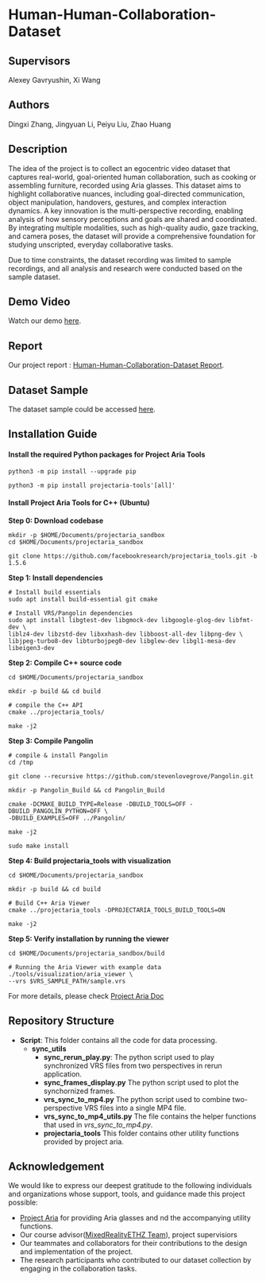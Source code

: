 # Human-Human-Collaboration-Dataset

## Supervisors
Alexey Gavryushin, Xi Wang

## Authors
Dingxi Zhang, Jingyuan Li, Peiyu Liu, Zhao Huang

## Description
The idea of the project is to collect an egocentric video dataset that captures real-world, goal-oriented human collaboration, such as cooking or assembling furniture, recorded using Aria glasses. This dataset aims to highlight collaborative nuances, including goal-directed communication, object manipulation, handovers, gestures, and complex interaction dynamics. A key innovation is the multi-perspective recording, enabling analysis of how sensory perceptions and goals are shared and coordinated. By integrating multiple modalities, such as high-quality audio, gaze tracking, and camera poses, the dataset will provide a comprehensive foundation for studying unscripted, everyday collaborative tasks.

Due to time constraints, the dataset recording was limited to sample recordings, and all analysis and research were conducted based on the sample dataset.


## Demo Video
Watch our demo [here](https://drive.google.com/file/d/1IA7z-bVj_ICkt2waLHLmhnHb4-S0ceKt/view?usp=sharing).

## Report
Our project report : [Human-Human-Collaboration-Dataset Report](Report/Human-Collaboration-Dataset.pdf).

## Dataset Sample

The dataset sample could be accessed [here](https://drive.google.com/drive/folders/1bIRUw3rXNFYa44ZWabUg5g3bOMronBiP?usp=sharing). 

## Installation Guide

#### Install the required Python packages for Project Aria Tools
```
python3 -m pip install --upgrade pip

python3 -m pip install projectaria-tools'[all]'
```

#### Install Project Aria Tools for C++ (Ubuntu)
**Step 0: Download codebase**
```
mkdir -p $HOME/Documents/projectaria_sandbox
cd $HOME/Documents/projectaria_sandbox

git clone https://github.com/facebookresearch/projectaria_tools.git -b 1.5.6
```
**Step 1: Install dependencies**
```
# Install build essentials
sudo apt install build-essential git cmake

# Install VRS/Pangolin dependencies
sudo apt install libgtest-dev libgmock-dev libgoogle-glog-dev libfmt-dev \
liblz4-dev libzstd-dev libxxhash-dev libboost-all-dev libpng-dev \
libjpeg-turbo8-dev libturbojpeg0-dev libglew-dev libgl1-mesa-dev libeigen3-dev
```
**Step 2: Compile C++ source code**
```
cd $HOME/Documents/projectaria_sandbox

mkdir -p build && cd build

# compile the C++ API
cmake ../projectaria_tools/

make -j2
```
**Step 3: Compile Pangolin**    
```
# compile & install Pangolin
cd /tmp

git clone --recursive https://github.com/stevenlovegrove/Pangolin.git

mkdir -p Pangolin_Build && cd Pangolin_Build

cmake -DCMAKE_BUILD_TYPE=Release -DBUILD_TOOLS=OFF -DBUILD_PANGOLIN_PYTHON=OFF \
-DBUILD_EXAMPLES=OFF ../Pangolin/

make -j2

sudo make install
```
**Step 4: Build projectaria_tools with visualization**
```
cd $HOME/Documents/projectaria_sandbox

mkdir -p build && cd build

# Build C++ Aria Viewer
cmake ../projectaria_tools -DPROJECTARIA_TOOLS_BUILD_TOOLS=ON

make -j2
```
**Step 5: Verify installation by running the viewer**
```
cd $HOME/Documents/projectaria_sandbox/build

# Running the Aria Viewer with example data
./tools/visualization/aria_viewer \
--vrs $VRS_SAMPLE_PATH/sample.vrs
```

For more details, please check [Project Aria Doc](https://facebookresearch.github.io/projectaria_tools/docs/intro)
## Repository Structure

* **Script**: This folder contains all the code for data processing.
    * **sync_utils**
        * **sync_rerun_play.py**: The python script used to play synchronized VRS files from two perspectives in rerun application.
        * **sync_frames_display.py** The python script used to plot the synchornized frames.
        * **vrs_sync_to_mp4.py** The python script used to combine two-perspective VRS files into a single MP4 file.
        * **vrs_sync_to_mp4_utils.py** The file contains the helper functions that used in *vrs_sync_to_mp4.py*.
        * **projectaria_tools** This folder contains other utility functions provided by project aria.

## Acknowledgement

We would like to express our deepest gratitude to the following individuals and organizations whose support, tools, and guidance made this project possible:

- [Project Aria](https://facebookresearch.github.io/projectaria_tools/) for providing Aria glasses and nd the accompanying utility functions.
- Our course advisor([MixedRealityETHZ Team](https://github.com/MixedRealityETHZ)), project supervisiors 
- Our teammates and collaborators for their contributions to the design and implementation of the project.
- The research participants who contributed to our dataset collection by engaging in the collaboration tasks.









